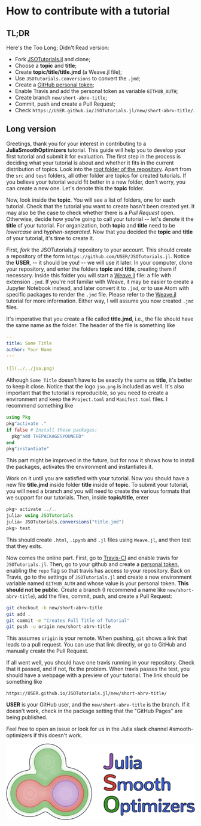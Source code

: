 # How to contribute with a tutorial

## TL;DR

Here's the Too Long; Didn't Read version:

- Fork [JSOTutorials.jl](https://github.com/JuliaSmoothOptimizers/JSOTutorials.jl) and clone;
- Choose a **topic** and **title**;
- Create **topic/title/title.jmd** (a Weave.jl file);
- Use `JSOTutorials.conversions` to convert the `.jmd`;
- Create a [GitHub personal token](https://github.com/settings/tokens);
- Enable Travis and add the personal token as variable `GITHUB_AUTH`;
- Create branch `new/short-abrv-title`;
- Commit, push and create a Pull Request;
- Check `https://USER.github.io/JSOTutorials.jl/new/short-abrv-title/`.

## Long version

Greetings, thank you for your interest in contributing to a  **JuliaSmoothOptimizers** tutorial.
This guide will help you to develop your first tutorial and submit it for evaluation.
The first step in the process is deciding what your tutorial is about and whether it fits in the current distribution of topics.
Look into the [root folder of the repository](https://github.com/JuliaSmoothOptimizers/JSOTutorials.jl).
Apart from the `src` and `test` folders, all other folder are topics for created tutorials.
If you believe your tutorial would fit better in a new folder, don't worry, you can create a new one.
Let's denote this the **topic** folder.

Now, look inside the **topic**. You will see a list of folders, one for each tutorial.
Check that the tutorial you want to create hasn't been created yet.
It may also be the case to check whether there is a *Pull Request* open.
Otherwise, decide how you're going to call your tutorial -- let's denote it the **title** of your tutorial.
For organization, both **topic** and **title** need to be *lowercase* and *hyphen-separated*.
Now that you decided the **topic** and **title** of your tutorial, it's time to create it.

First, *fork* the JSOTutorials.jl repository to your account.
This should create a repository of the form `https://github.com/USER/JSOTutorials.jl`.
Notice the **USER**, -- it should be you! -- we will use it later.
In your computer, clone your repository, and enter the folders **topic** and **title**, creating them if necessary.
Inside this folder you will start a [Weave.jl](https://github.com/JunoLab/Weave.jl) file: a file with extension `.jmd`.
If you're not familar with Weave, it may be easier to create a Jupyter Notebook instead, and later convert it to `.jmd`, or to use Atom with specific packages to render the `.jmd` file.
Please refer to the [Weave.jl](https://github.com/JunoLab/Weave.jl) tutorial for more information.
Either way, I will assume you now created `.jmd` files.

It's imperative that you create a file called **title.jmd**, i.e., the file should have the same name as the folder. The header of the file is something like
```yaml
---
title: Some Title
author: Your Name
---

![](../../jso.png)
```
Although `Some Title` doesn't have to be exactly  the same as **title**, it's better to keep it close.
Notice that the logo `jso.png` is included as well.
It's also important that the tutorial is reproducible, so you need to create a environment and keep the `Project.toml` and `Manifest.toml` files.
I recommend something like
```julia
using Pkg
pkg"activate ."
if false # Install these packages:
  pkg"add THEPACKAGESYOUNEED"
end
pkg"instantiate"
```
This part might be improved in the future, but for now it shows how to install the packages, activates the environment and instantiates it.

Work on it until you are satisfied with your tutorial.
Now you should have a new file **title.jmd** inside folder **title** inside of **topic**.
To submit your tutorial, you will need a branch and you will need to create the various formats that we support for our tutorials.
Then, inside **topic/title**, enter
```julia
pkg> activate ../..
julia> using JSOTutorials
julia> JSOTutorials.conversions("title.jmd")
pkg> test
```
This should create `.html`, `.ipynb` and `.jl` files using `Weave.jl`, and then test that they exits.

Now comes the online part. First, go to [Travis-CI](https://travis-ci.org/) and enable travis for `JSOTutorials.jl`.
Then, go to your github and create a [personal token](https://github.com/settings/tokens), enabling the `repo` flag so that travis has access to your repository. 
Back on Travis, go to the settings of `JSOTutorials.jl` and create a new environment variable named `GITHUB_AUTH` and whose value is your personal token. **This should not be public**.
Create a branch (I recommend a name like `new/short-abrv-title`), add the files, commit, push, and create a Pull Request:
```bash
git checkout -b new/short-abrv-title
git add .
git commit -m "Creates Full Title of Tutorial"
git push -u origin new/short-abrv-title
```
This assumes `origin` is your remote. When pushing, `git` shows a link that leads to a pull request. You can use that link directly, or go to GitHub and manually create the Pull Request.

If all went well, you should have one travis running in your repository. Check that it passed, and if not, fix the problem.
When travis passes the test, you should have a webpage with a preview of your tutorial.
The link should be something like
```
https://USER.github.io/JSOTutorials.jl/new/short-abrv-title/
```
**USER** is your GitHub user, and the `new/short-abrv-title` is the branch.
If it doesn't work, check in the package setting that the "GitHub Pages" are being published.

Feel free to open an issue or look for us in the Julia slack channel #smooth-optimizers if this doesn't work.

![](jso-banner.png)
